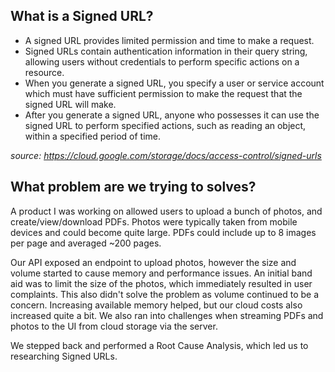 ## What is a Signed URL?

- A signed URL provides limited permission and time to make a request.
- Signed URLs contain authentication information in their query string, allowing users without credentials to perform specific actions on a resource.
- When you generate a signed URL, you specify a user or service account which must have sufficient permission to make the request that the signed URL will make.
- After you generate a signed URL, anyone who possesses it can use the signed URL to perform specified actions, such as reading an object, within a specified period of time.

_source: https://cloud.google.com/storage/docs/access-control/signed-urls_

## What problem are we trying to solves?

A product I was working on allowed users to upload a bunch of photos, and create/view/download PDFs. Photos were typically taken from mobile devices and could become quite large. PDFs could include up to 8 images per page and averaged ~200 pages.

Our API exposed an endpoint to upload photos, however the size and volume started to cause memory and performance issues. An initial band aid was to limit the size of the photos, which immediately resulted in user complaints. This also didn't solve the problem as volume continued to be a concern. Increasing available memory helped, but our cloud costs also increased quite a bit. We also ran into challenges when streaming PDFs and photos to the UI from cloud storage via the server.

We stepped back and performed a Root Cause Analysis, which led us to researching Signed URLs.
